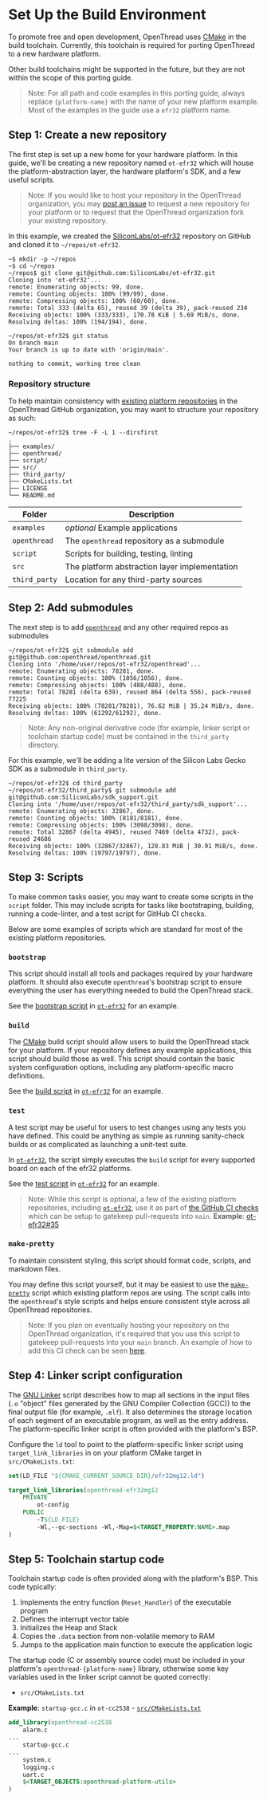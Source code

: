 # Set Up the Build Environment

To promote free and open development, OpenThread uses [CMake][cmake-homepage] in
the build toolchain. Currently, this toolchain is required for porting
OpenThread to a new hardware platform.

Other build toolchains might be supported in the future, but they are not within
the scope of this porting guide.

> Note: For all path and code examples in this porting guide, always replace
`{platform-name}` with the name of your new platform example. Most of the
examples in the guide use a `efr32` platform name.

[cmake-homepage]: https://cmake.org/

## Step 1: Create a new repository

The first step is set up a new home for your hardware platform. In this guide,
we'll be creating a new repository named `ot-efr32` which will house the
platform-abstraction layer, the hardware platform's SDK, and a few useful
scripts.

> Note: If you would like to host your repository in the OpenThread organization, you may [post an issue](https://github.com/openthread/openthread/issues/new/choose) to request a new repository for your platform or to request that the OpenThread organization fork your existing repository.

In this example, we created the [SiliconLabs/ot-efr32][silabs-ot-efr32] repository on GitHub and cloned it to `~/repos/ot-efr32`.

[silabs-ot-efr32]: https://github.com/SiliconLabs/ot-efr32

```shell
~$ mkdir -p ~/repos
~$ cd ~/repos
~/repos$ git clone git@github.com:SiliconLabs/ot-efr32.git
Cloning into 'ot-efr32'...
remote: Enumerating objects: 99, done.
remote: Counting objects: 100% (99/99), done.
remote: Compressing objects: 100% (60/60), done.
remote: Total 333 (delta 65), reused 39 (delta 39), pack-reused 234
Receiving objects: 100% (333/333), 170.78 KiB | 5.69 MiB/s, done.
Resolving deltas: 100% (194/194), done.

~/repos/ot-efr32$ git status
On branch main
Your branch is up to date with 'origin/main'.

nothing to commit, working tree clean
```

### Repository structure

To help maintain consistency with [existing platform repositories](https://github.com/openthread?q=ot-&type=&language=&sort=) in the OpenThread GitHub organization, you may want to structure your repository as such:

```shell
~/repos/ot-efr32$ tree -F -L 1 --dirsfirst
.
├── examples/
├── openthread/
├── script/
├── src/
├── third_party/
├── CMakeLists.txt
├── LICENSE
└── README.md
```

| Folder        | Description                                   |
| ------------- | --------------------------------------------- |
| `examples`    | _optional_ Example applications               |
| `openthread`  | The `openthread` repository as a submodule    |
| `script`      | Scripts for building, testing, linting        |
| `src`         | The platform abstraction layer implementation |
| `third_party` | Location for any third-party sources          |

## Step 2: Add submodules

The next step is to add [`openthread`](https://github.com/openthread/openthread) and any other required repos as submodules

```shell
~/repos/ot-efr32$ git submodule add git@github.com:openthread/openthread.git
Cloning into '/home/user/repos/ot-efr32/openthread'...
remote: Enumerating objects: 78281, done.
remote: Counting objects: 100% (1056/1056), done.
remote: Compressing objects: 100% (488/488), done.
remote: Total 78281 (delta 639), reused 864 (delta 556), pack-reused 77225
Receiving objects: 100% (78281/78281), 76.62 MiB | 35.24 MiB/s, done.
Resolving deltas: 100% (61292/61292), done.
```

> Note: Any non-original derivative code (for example, linker script or
toolchain startup code) must be contained in the `third_party` directory.

For this example, we'll be adding a lite version of the Silicon Labs Gecko SDK as a submodule in `third_party`.

```shell
~/repos/ot-efr32$ cd third_party
~/repos/ot-efr32/third_party$ git submodule add git@github.com:SiliconLabs/sdk_support.git
Cloning into '/home/user/repos/ot-efr32/third_party/sdk_support'...
remote: Enumerating objects: 32867, done.
remote: Counting objects: 100% (8181/8181), done.
remote: Compressing objects: 100% (3098/3098), done.
remote: Total 32867 (delta 4945), reused 7469 (delta 4732), pack-reused 24686
Receiving objects: 100% (32867/32867), 128.83 MiB | 30.91 MiB/s, done.
Resolving deltas: 100% (19797/19797), done.
```

## Step 3: Scripts

To make common tasks easier, you may want to create some scripts in the `script` folder. This may include scripts for tasks like bootstraping, building, running a code-linter, and a test script for GitHub CI checks.

Below are some examples of scripts which are standard for most of the existing platform repositories.

### `bootstrap`

This script should install all tools and packages required by your hardware platform. It should also execute `openthread`'s bootstrap script to ensure everything the user has everything needed to build the OpenThread stack.

See the [bootstrap script][script-bootstrap] in [`ot-efr32`][silabs-ot-efr32] for an example.

[script-bootstrap]: https://github.com/openthread/ot-efr32/blob/main/script/bootstrap

### `build`

The [CMake][cmake-homepage] build script should allow users to build the OpenThread stack for your platform. If your repository defines any example applications, this script should build those as well. This script should contain the basic system configuration options, including any platform-specific macro definitions.

See the [build script][script-build] in [`ot-efr32`][silabs-ot-efr32] for an example.

[script-build]: https://github.com/openthread/ot-efr32/blob/main/script/build

### `test`

A test script may be useful for users to test changes using any tests you have defined. This could be anything as simple as running sanity-check builds or as complicated as launching a unit-test suite.

In [`ot-efr32`][silabs-ot-efr32], the script simply executes the `build` script for every supported board on each of the efr32 platforms.

See the [test script][script-test] in [`ot-efr32`][silabs-ot-efr32] for an example.

[script-test]: https://github.com/openthread/ot-efr32/blob/main/script/test

> Note: While this script is optional, a few of the existing platform repositories, including [`ot-efr32`][silabs-ot-efr32], use it as part of [the GitHub CI checks](https://github.com/openthread/ot-efr32/blob/859f50e515e0ab9840064302f6bfbeaf9e9cbd0d/.github/workflows/build.yml#L105) which can be setup to gatekeep pull-requests into `main`. **Example**: [ot-efr32#35](https://github.com/openthread/ot-efr32/pull/35/checks)

### `make-pretty`

[script-make-pretty]: https://github.com/openthread/ot-efr32/blob/main/script/make-pretty

To maintain consistent styling, this script should format code, scripts, and markdown files.

You may define this script yourself, but it may be easiest to use the [`make-pretty`][script-make-pretty] script which existing platform repos are using. The script calls into the `openthread`'s style scripts and helps ensure consistent style across all OpenThread repositories.

> Note: If you plan on eventually hosting your repository on the OpenThread organization, it's required that you use this script to gatekeep pull-requests into your `main` branch. An example of how to add this CI check can be seen [here](https://github.com/openthread/ot-efr32/blob/859f50e515e0ab9840064302f6bfbeaf9e9cbd0d/.github/workflows/build.yml#L49-L63).

## Step 4: Linker script configuration

The [GNU Linker](http://www.ece.ufrgs.br/~fetter/eng04476/manuals/ld.pdf) script
describes how to map all sections in the input files (`.o` "object" files
generated by the GNU Compiler Collection (GCC)) to the final output file (for
example, `.elf`). It also determines the storage location of each segment of an
executable program, as well as the entry address. The platform-specific linker
script is often provided with the platform's BSP.

Configure the `ld` tool to point to the platform-specific linker script using
`target_link_libraries` in on your platform CMake target in `src/CMakeLists.txt`:

```cmake
set(LD_FILE "${CMAKE_CURRENT_SOURCE_DIR}/efr32mg12.ld")

target_link_libraries(openthread-efr32mg12
    PRIVATE
        ot-config
    PUBLIC
        -T${LD_FILE}
        -Wl,--gc-sections -Wl,-Map=$<TARGET_PROPERTY:NAME>.map
)

```

## Step 5: Toolchain startup code

Toolchain startup code is often provided along with the platform's BSP. This
code typically:

1.  Implements the entry function (`Reset_Handler`) of the executable program
1.  Defines the interrupt vector table
1.  Initializes the Heap and Stack
1.  Copies the `.data` section from non-volatile memory to RAM
1.  Jumps to the application main function to execute the application logic

The startup code (C or assembly source code) must be included in your platform's
`openthread-{platform-name}` library, otherwise some key variables used in the linker
script cannot be quoted correctly:

- `src/CMakeLists.txt`

**Example**: `startup-gcc.c` in `ot-cc2538` - [`src/CMakeLists.txt`](https://github.com/openthread/ot-cc2538/blob/4328e18faaaebe9b3151e0ba2b999ba9464f11bb/src/CMakeLists.txt#L36)

```cmake
add_library(openthread-cc2538
    alarm.c
...
    startup-gcc.c
...
    system.c
    logging.c
    uart.c
    $<TARGET_OBJECTS:openthread-platform-utils>
)
```
